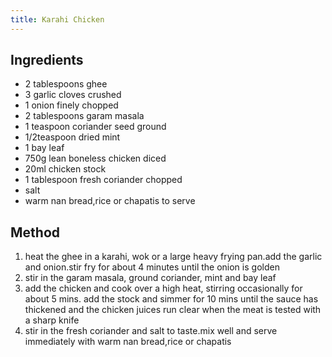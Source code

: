 ```yaml
---
title: Karahi Chicken
---
```


## Ingredients

-   2 tablespoons ghee
-   3 garlic cloves crushed
-   1 onion finely chopped
-   2 tablespoons garam masala
-   1 teaspoon coriander seed ground
-   1/2teaspoon dried mint
-   1 bay leaf
-   750g lean boneless chicken diced
-   20ml chicken stock
-   1 tablespoon fresh coriander chopped
-   salt
-   warm nan bread,rice or chapatis to serve

## Method

1.  heat the ghee in a karahi, wok or a large heavy frying pan.add the garlic and onion.stir fry for about 4 minutes until the onion is golden
2.  stir in the garam masala, ground coriander, mint and bay leaf
3.  add the chicken and cook over a high heat, stirring occasionally for about 5 mins. add the stock and simmer for 10 mins until the sauce has thickened and the chicken juices run clear when the meat is tested with a sharp knife
4.  stir in the fresh coriander and salt to taste.mix well and serve immediately with warm nan bread,rice or chapatis

